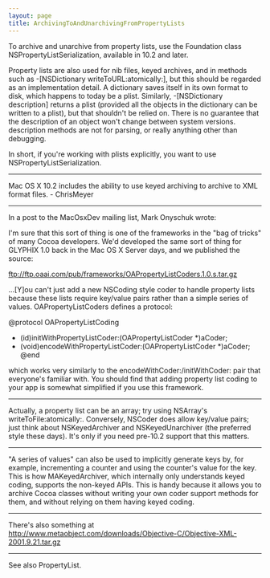 ```yaml
---
layout: page
title: ArchivingToAndUnarchivingFromPropertyLists
---
```


To archive and unarchive from property lists, use the Foundation class NSPropertyListSerialization, available in 10.2 and later.

Property lists are also used for nib files, keyed archives, and in methods such as -[NSDictionary writeToURL:atomically:], but this should be regarded as an implementation detail.  A dictionary saves itself in its own format to disk, which happens to today be a plist.  Similarly, -[NSDictionary description] returns a plist (provided all the objects in the dictionary can be written to a plist), but that shouldn't be relied on.  There is no guarantee that the description of an object won't change between system versions.  description methods are not for parsing, or really anything other than debugging.  

In short, if you're working with plists explicitly, you want to use NSPropertyListSerialization.

----

Mac OS X 10.2 includes the ability to use keyed archiving to archive to XML format files. - ChrisMeyer

----

In a post to the MacOsxDev mailing list, Mark Onyschuk wrote: 

I'm sure that this sort of thing is one of the frameworks in the "bag of tricks" of many Cocoa developers. We'd developed the same sort of thing for GLYPHIX 1.0 back in the Mac OS X Server days, and we published the source:

ftp://ftp.oaai.com/pub/frameworks/OAPropertyListCoders.1.0.s.tar.gz

...[Y]ou can't just add a new NSCoding style coder to handle property lists because these lists require key/value pairs rather than a simple series of values. OAPropertyListCoders defines a protocol:

    
@protocol OAPropertyListCoding <NSObject>
- (id)initWithPropertyListCoder:(OAPropertyListCoder *)aCoder;
- (void)encodeWithPropertyListCoder:(OAPropertyListCoder *)aCoder;
@end


which works very similarly to the     encodeWithCoder:/initWithCoder: pair that everyone's familiar with. You should find that adding property list coding to your app is somewhat simplified if you use this framework.

----
Actually, a property list can be an array; try using NSArray's     writeToFile:atomically:. Conversely, NSCoder does allow key/value pairs; just think about NSKeyedArchiver and NSKeyedUnarchiver (the preferred style these days). It's only if you need pre-10.2 support that this matters.

----
"A series of values" can also be used to implicitly generate keys by, for example, incrementing a counter and using the counter's value for the key. This is how MAKeyedArchiver, which internally only understands keyed coding, supports the non-keyed APIs. This is handy because it allows you to archive Cocoa classes without writing your own coder support methods for them, and without relying on them having keyed coding.

----

There's also something at http://www.metaobject.com/downloads/Objective-C/Objective-XML-2001.9.21.tar.gz

----

See also PropertyList.

